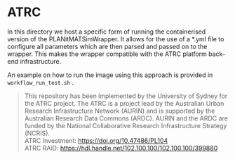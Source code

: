# ATRC

In this directory we host a specific form of running the containerised version of the PLANitMATSimWrapper. It allows for the use of a *.yml file to configure all parameters which are then parsed and passed on to the wrapper. This makes the wrapper compatible with the ATRC platform back-end infrastructure. 

An example on how to run the image using this approach is provided in `workflow_run_test.sh` .

> This repository has been implemented by the University of Sydney for the ATRC project. The ATRC is a project lead by the Australian Urban Research Infrastructure Network (AURIN) and is supported by the Australian Research Data Commons (ARDC). AURIN and the ARDC are funded by the National Collaborative Research Infrastructure Strategy (NCRIS).  
ATRC Investment: https://doi.org/10.47486/PL104  
ATRC RAiD: https://hdl.handle.net/102.100.100/102.100.100/399880  